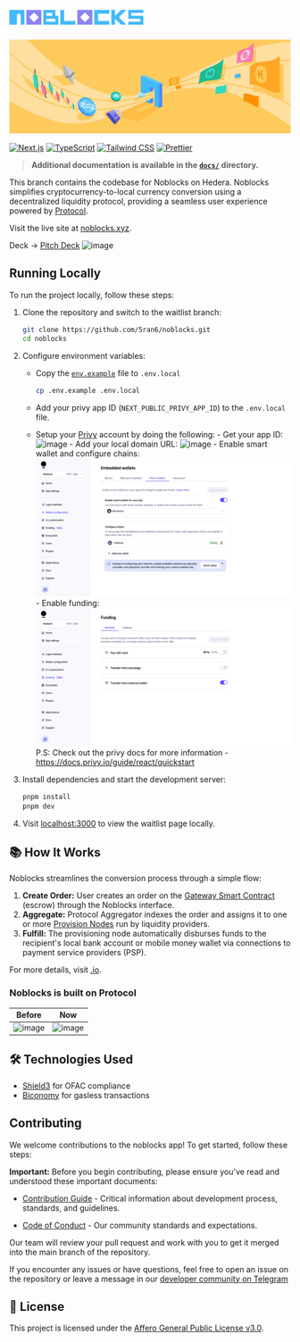 # ![image](/public/logos/noblocks-logo.svg)

![image](/public/images/noblocks-bg-image.png)

[![Next.js](https://img.shields.io/badge/-Next.js-61DAFB?logo=Next.js&logoColor=white&color=11172a)](https://nextjs.org/)
[![TypeScript](https://img.shields.io/badge/-TypeScript-FFA500?logo=TypeScript&logoColor=blue&color=11172a)](https://typescriptlang.org/)
[![Tailwind CSS](https://img.shields.io/badge/-Tailwind%20CSS-06B6D4?logo=Tailwind%20CSS&logoColor=blue&color=11172a)](https://tailwindcss.com/)
[![Prettier](https://img.shields.io/badge/-Prettier-1d2b34?logo=Prettier&logoColor=efbc3a&color=11172a)](https://prettier.io/)

> **Additional documentation is available in the [`docs/`](docs/) directory.**

This branch contains the codebase for Noblocks on Hedera. Noblocks simplifies cryptocurrency-to-local currency conversion using a decentralized liquidity protocol, providing a seamless user experience powered by [ Protocol](https://.io/).

Visit the live site at [noblocks.xyz](https://noblocks.xyz).

Deck -> [Pitch Deck](https://pitch.com/v/noblocks-pitch-qn6peu)
<img width="944" height="1032" alt="image" src="https://github.com/user-attachments/assets/41a83e25-866c-419f-bec1-54aeb7affa8a" />


## Running Locally

To run the project locally, follow these steps:

1. Clone the repository and switch to the waitlist branch:

   ```bash
   git clone https://github.com/5ran6/noblocks.git
   cd noblocks
   ```

2. Configure environment variables:

   - Copy the [`env.example`](.env.example) file to `.env.local`

     ```bash
     cp .env.example .env.local
     ```

   - Add your privy app ID (`NEXT_PUBLIC_PRIVY_APP_ID`) to the `.env.local` file.
   - Setup your [Privy](https://www.privy.io/) account by doing the following: - Get your app ID: ![image](https://github.com//noblocks/blob/main/public/images/Screenshot%202025-02-06%20at%2016.12.19.png?raw=true) - Add your local domain URL: ![image](https://github.com//noblocks/blob/main/public/images/Screenshot%202025-02-06%20at%2016.10.44.png?raw=true) - Enable smart wallet and configure chains: ![image](public/images/Screenshot%202025-02-25%20at%2001.14.22.png) - Enable funding: ![image](public/images/Screenshot%202025-02-25%20at%2002.08.23.png)
     P.S: Check out the privy docs for more information - <https://docs.privy.io/guide/react/quickstart>

3. Install dependencies and start the development server:

   ```bash
   pnpm install
   pnpm dev
   ```

4. Visit [localhost:3000](http://localhost:3000) to view the waitlist page locally.

## 📚 How It Works

Noblocks streamlines the conversion process through a simple flow:

1. **Create Order:** User creates an order on the [Gateway Smart Contract](https://github.com//contracts) (escrow) through the Noblocks interface.
2. **Aggregate:**  Protocol Aggregator indexes the order and assigns it to one or more [Provision Nodes](https://github.com//provider) run by liquidity providers.
3. **Fulfill:** The provisioning node automatically disburses funds to the recipient's local bank account or mobile money wallet via connections to payment service providers (PSP).

For more details, visit [.io](https://.io).

### Noblocks is built on  Protocol

| Before                                                                                         | Now                                                                                            |
| ---------------------------------------------------------------------------------------------- | ---------------------------------------------------------------------------------------------- |
| ![image](https://github.com//zap/assets/87664239/73548ada-bde5-41f5-8af6-0f9f943c763f) | ![image](https://github.com//zap/assets/87664239/495e166f-54cf-4951-9cdd-92b9357e8608) |

## 🛠️ Technologies Used

- [Shield3](https://shield3.com/) for OFAC compliance
- [Biconomy](https://biconomy.io/) for gasless transactions

## Contributing

We welcome contributions to the  noblocks app! To get started, follow these steps:

**Important:** Before you begin contributing, please ensure you've read and understood these important documents:

- [Contribution Guide](https://.notion.site/Contribution-Guide-1602482d45a2809a8930e6ad565c906a) - Critical information about development process, standards, and guidelines.

- [Code of Conduct](https://.notion.site/Contributor-Code-of-Conduct-1602482d45a2806bab75fd314b381f4c) - Our community standards and expectations.

Our team will review your pull request and work with you to get it merged into the main branch of the repository.

If you encounter any issues or have questions, feel free to open an issue on the repository or leave a message in our [developer community on Telegram](https://t.me/+Stx-wLOdj49iNDM0)

## 📄 License

This project is licensed under the [Affero General Public License v3.0](LICENSE).
